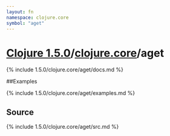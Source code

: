 ```yaml
---
layout: fn
namespace: clojure.core
symbol: "aget"
---
```


# [Clojure 1.5.0](../../)/[clojure.core](../)/aget

{% include 1.5.0/clojure.core/aget/docs.md %}

##Examples

{% include 1.5.0/clojure.core/aget/examples.md %}
## Source
{% include 1.5.0/clojure.core/aget/src.md %}

